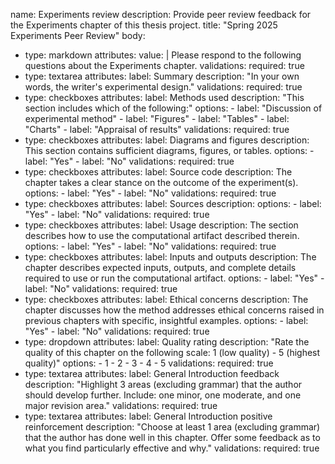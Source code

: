 name: Experiments review
description: Provide peer review feedback for the Experiments chapter of this thesis project.
title: "Spring 2025 Experiments Peer Review"
body:
  - type: markdown
    attributes:
      value: |
        Please respond to the following questions about the Experiments chapter.
    validations:
      required: true  
  - type: textarea
    attributes:
      label: Summary
      description: "In your own words, the writer's experimental design."
    validations:
      required: true
  - type: checkboxes
    attributes:
      label: Methods used
      description: "This section includes which of the following:"
      options:
        - label: "Discussion of experimental method"
        - label: "Figures"
        - label: "Tables"
        - label: "Charts"
        - label: "Appraisal of results"
    validations:
      required: true
  - type: checkboxes
    attributes:
      label: Diagrams and figures
      description: This section contains sufficient diagrams, figures, or tables.
      options:
        - label: "Yes"
        - label: "No"
    validations:
      required: true
  - type: checkboxes
    attributes:
      label: Source code
      description: The chapter takes a clear stance on the outcome of the experiment(s).
      options:
        - label: "Yes"
        - label: "No"
    validations:
      required: true
  - type: checkboxes
    attributes:
      label: Sources
      description: 
      options:
        - label: "Yes"
        - label: "No"
    validations:
      required: true
  - type: checkboxes
    attributes:
      label: Usage
      description: The section describes how to use the computational artifact described therein.
      options:
        - label: "Yes"
        - label: "No"
    validations:
      required: true
  - type: checkboxes
    attributes:
      label: Inputs and outputs
      description: The chapter describes expected inputs, outputs, and complete details required to use or run the computational artifact.
      options:
        - label: "Yes"
        - label: "No"
    validations:
      required: true
  - type: checkboxes
    attributes:
      label: Ethical concerns
      description: The chapter discusses how the method addresses ethical concerns raised in previous chapters with specific, insightful examples.
      options:
        - label: "Yes"
        - label: "No"
    validations:
      required: true
  - type: dropdown
    attributes:
      label: Quality rating
      description: "Rate the quality of this chapter on the following scale: 1 (low quality) - 5 (highest quality)"
      options:
        - 1
        - 2
        - 3
        - 4
        - 5
    validations:
      required: true
  - type: textarea
    attributes:
      label: General Introduction feedback
      description: "Highlight 3 areas (excluding grammar) that the author should develop further. Include: one minor, one moderate, and one major revision area."
    validations:
      required: true
  - type: textarea
    attributes:
      label: General Introduction positive reinforcement
      description: "Choose at least 1 area (excluding grammar) that the author has done well in this chapter. Offer some feedback as to what you find particularly effective and why."
    validations:
      required: true
